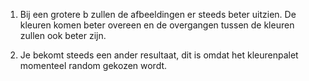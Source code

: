 1) Bij een grotere b zullen de afbeeldingen er steeds beter uitzien. De kleuren komen beter overeen en de overgangen tussen de kleuren zullen ook beter zijn.

2) Je bekomt steeds een ander resultaat, dit is omdat het kleurenpalet momenteel random gekozen wordt.